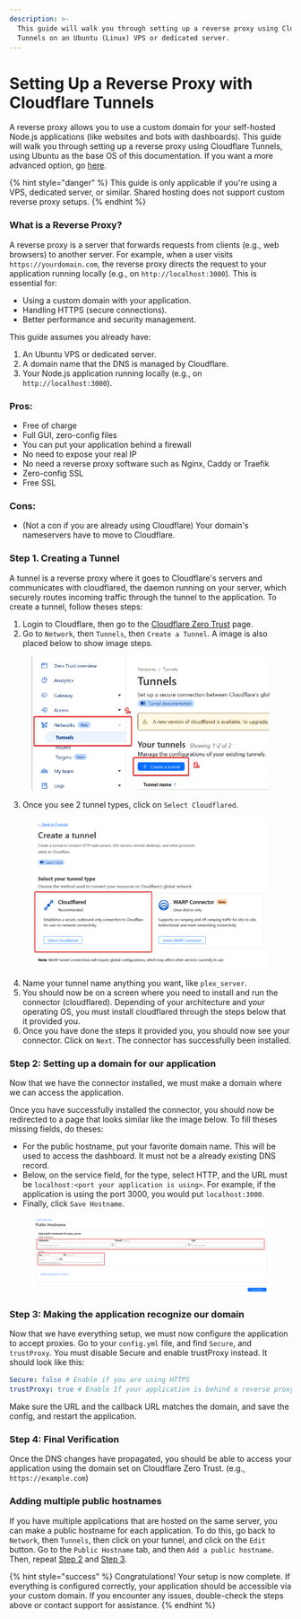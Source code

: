 ```yaml
---
description: >-
  This guide will walk you through setting up a reverse proxy using Cloudflare
  Tunnels on an Ubuntu (Linux) VPS or dedicated server.
---
```


# Setting Up a Reverse Proxy with Cloudflare Tunnels

A reverse proxy allows you to use a custom domain for your self-hosted Node.js applications (like websites and bots with dashboards). This guide will walk you through setting up a reverse proxy using Cloudflare Tunnels, using Ubuntu as the base OS of this documentation. If you want a more advanced option, go [here](setting-up-a-reverse-proxy-with-nginx.md).

{% hint style="danger" %}
This guide is only applicable if you're using a VPS, dedicated server, or similar. Shared hosting does not support custom reverse proxy setups.
{% endhint %}

### What is a Reverse Proxy?

A reverse proxy is a server that forwards requests from clients (e.g., web browsers) to another server. For example, when a user visits `https://yourdomain.com`, the reverse proxy directs the request to your application running locally (e.g., on `http://localhost:3000`). This is essential for:

* Using a custom domain with your application.
* Handling HTTPS (secure connections).
* Better performance and security management.

This guide assumes you already have:

1. An Ubuntu VPS or dedicated server.
2. A domain name that the DNS is managed by Cloudflare.
3. Your Node.js application running locally (e.g., on `http://localhost:3000`).

### Pros:

* Free of charge
* Full GUI, zero-config files
* You can put your application behind a firewall
* No need to expose your real IP
* No need a reverse proxy software such as Nginx, Caddy or Traefik
* Zero-config SSL
* Free SSL

### Cons:

* (Not a con if you are already using Cloudflare) Your domain's nameservers have to move to Cloudflare.

### Step 1. Creating a Tunnel

A tunnel is a reverse proxy where it goes to Cloudflare's servers and communicates with cloudflared, the daemon running on your server, which securely routes incoming traffic through the tunnel to the application. To create a tunnel, follow theses steps:

1. Login to Cloudflare, then go to the [Cloudflare Zero Trust](https://dash.teams.cloudflare.com/) page.
2. Go to `Network`, then `Tunnels`, then `Create a Tunnel`. A image is also placed below to show image steps.

<figure><img src="../.gitbook/assets/firefox_hC8sjqHYkv.png" alt=""><figcaption></figcaption></figure>

3. Once you see 2 tunnel types, click on `Select Cloudflared`.

<figure><img src="../.gitbook/assets/firefox_elCzZjrZCt.png" alt=""><figcaption></figcaption></figure>

4. Name your tunnel name anything you want, like `plex_server`.
5. You should now be on a screen where you need to install and run the connector (cloudflared). Depending of your architecture and your operating OS, you must install cloudflared through the steps below that it provided you.
6. Once you have done the steps it provided you, you should now see your connector. Click on `Next`. The connector has successfully been installed.

### Step 2: Setting up a domain for our application

Now that we have the connector installed, we must make a domain where we can access the application.

Once you have successfully installed the connector, you should now be redirected to a page that looks similar like the image below. To fill theses missing fields, do theses:

* For the public hostname, put your favorite domain name. This will be used to access the dashboard. It must not be a already existing DNS record.
* Below, on the service field, for the type, select HTTP, and the URL must be `localhost:<port your application is using>`. For example, if the application is using the port 3000, you would put `localhost:3000`.
* Finally, click `Save Hostname`.

<figure><img src="../.gitbook/assets/firefox_vKzJENoQD4.png" alt=""><figcaption></figcaption></figure>

### Step 3: Making the application recognize our domain

Now that we have everything setup, we must now configure the application to accept proxies. Go to your `config.yml` file, and find `Secure`, and `trustProxy`. You must disable Secure and enable trustProxy instead. It should look like this:

```yaml
Secure: false # Enable if you are using HTTPS
trustProxy: true # Enable If your application is behind a reverse proxy (like Cloudflare, Nginx, etc.)
```

Make sure the URL and the callback URL matches the domain, and save the config, and restart the application.

### Step 4: Final Verification

Once the DNS changes have propagated, you should be able to access your application using the domain set on Cloudflare Zero Trust. (e.g., `https://example.com`)

### Adding multiple public hostnames

If you have multiple applications that are hosted on the same server, you can make a public hostname for each application. To do this, go back to `Network`, then `Tunnels`, then click on your tunnel, and click on the `Edit` button. Go to the `Public Hostname` tab, and then `Add a public hostname`. Then, repeat [Step 2](setting-up-a-reverse-proxy-with-cloudflare-tunnels.md#step-2-setting-up-a-domain-for-our-application) and [Step 3](setting-up-a-reverse-proxy-with-cloudflare-tunnels.md#step-3-making-the-application-recognize-our-domain).

{% hint style="success" %}
Congratulations! Your setup is now complete. If everything is configured correctly, your application should be accessible via your custom domain. If you encounter any issues, double-check the steps above or contact support for assistance.
{% endhint %}
